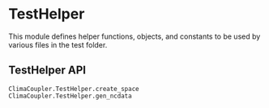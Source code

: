 # TestHelper

This module defines helper functions, objects, and constants to be used by
various files in the test folder.


## TestHelper API

```@docs
ClimaCoupler.TestHelper.create_space
ClimaCoupler.TestHelper.gen_ncdata
```
